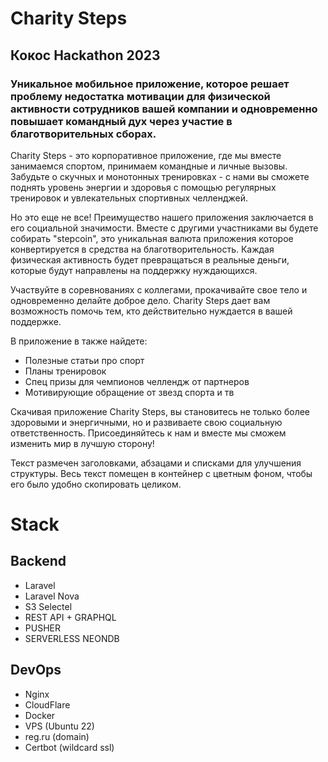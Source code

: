 # Charity Steps
## Кокос Hackathon 2023
### Уникальное мобильное приложение, которое решает проблему недостатка мотивации для физической активности сотрудников вашей компании и одновременно повышает командный дух через участие в благотворительных сборах.

Charity Steps - это корпоративное приложение, где мы вместе занимаемся спортом, принимаем командные и личные вызовы. Забудьте о скучных и монотонных тренировках - с нами вы сможете поднять уровень энергии и здоровья с помощью регулярных тренировок и увлекательных спортивных челленджей.

Но это еще не все! Преимущество нашего приложения заключается в его социальной значимости. Вместе с другими участниками вы будете собирать "stepcoin", это уникальная валюта приложения которое конвертируется в средства на благотворительность. Каждая физическая активность будет превращаться в реальные деньги, которые будут направлены на поддержку нуждающихся.

Участвуйте в соревнованиях с коллегами, прокачивайте свое тело и одновременно делайте доброе дело. Charity Steps дает вам возможность помочь тем, кто действительно нуждается в вашей поддержке.

В приложение в также найдете:

- Полезные статьи про спорт
- Планы тренировок
- Спец призы для чемпионов челлендж от партнеров
- Мотивирующие обращение от звезд спорта и тв

Скачивая приложение Charity Steps, вы становитесь не только более здоровыми и энергичными, но и развиваете свою социальную ответственность. Присоединяйтесь к нам и вместе мы сможем изменить мир в лучшую сторону!

Текст размечен заголовками, абзацами и списками для улучшения структуры. Весь текст помещен в контейнер с цветным фоном, чтобы его было удобно скопировать целиком.

# Stack

## Backend

- Laravel
- Laravel Nova
- S3 Selectel
- REST API + GRAPHQL
- PUSHER
- SERVERLESS NEONDB

## DevOps

- Nginx
- CloudFlare
- Docker
- VPS (Ubuntu 22)
- reg.ru (domain)
- Certbot (wildcard ssl)